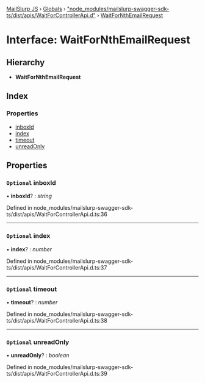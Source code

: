 [MailSlurp JS](../README.md) › [Globals](../globals.md) › ["node_modules/mailslurp-swagger-sdk-ts/dist/apis/WaitForControllerApi.d"](../modules/_node_modules_mailslurp_swagger_sdk_ts_dist_apis_waitforcontrollerapi_d_.md) › [WaitForNthEmailRequest](_node_modules_mailslurp_swagger_sdk_ts_dist_apis_waitforcontrollerapi_d_.waitfornthemailrequest.md)

# Interface: WaitForNthEmailRequest

## Hierarchy

* **WaitForNthEmailRequest**

## Index

### Properties

* [inboxId](_node_modules_mailslurp_swagger_sdk_ts_dist_apis_waitforcontrollerapi_d_.waitfornthemailrequest.md#optional-inboxid)
* [index](_node_modules_mailslurp_swagger_sdk_ts_dist_apis_waitforcontrollerapi_d_.waitfornthemailrequest.md#optional-index)
* [timeout](_node_modules_mailslurp_swagger_sdk_ts_dist_apis_waitforcontrollerapi_d_.waitfornthemailrequest.md#optional-timeout)
* [unreadOnly](_node_modules_mailslurp_swagger_sdk_ts_dist_apis_waitforcontrollerapi_d_.waitfornthemailrequest.md#optional-unreadonly)

## Properties

### `Optional` inboxId

• **inboxId**? : *string*

Defined in node_modules/mailslurp-swagger-sdk-ts/dist/apis/WaitForControllerApi.d.ts:36

___

### `Optional` index

• **index**? : *number*

Defined in node_modules/mailslurp-swagger-sdk-ts/dist/apis/WaitForControllerApi.d.ts:37

___

### `Optional` timeout

• **timeout**? : *number*

Defined in node_modules/mailslurp-swagger-sdk-ts/dist/apis/WaitForControllerApi.d.ts:38

___

### `Optional` unreadOnly

• **unreadOnly**? : *boolean*

Defined in node_modules/mailslurp-swagger-sdk-ts/dist/apis/WaitForControllerApi.d.ts:39
